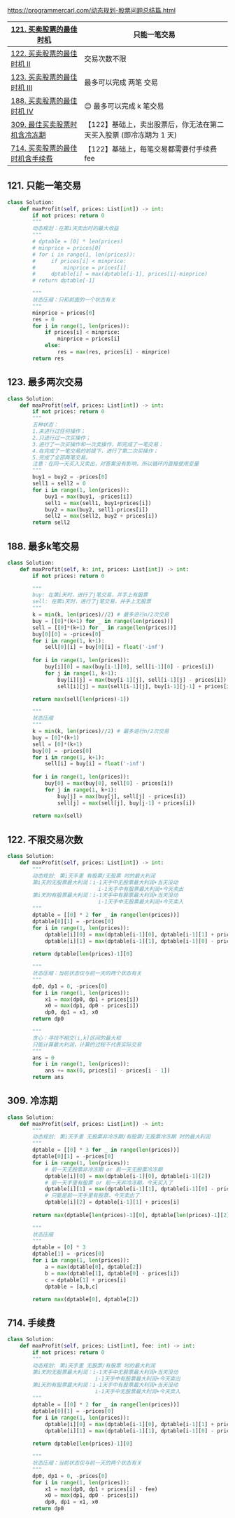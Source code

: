 
<https://programmercarl.com/动态规划-股票问题总结篇.html>

| [121. 买卖股票的最佳时机](https://leetcode-cn.com/problems/best-time-to-buy-and-sell-stock/ "121. 买卖股票的最佳时机")                              | 只能一笔交易                                 |
| --------------------------------------------------------------------------------------------------------------------------------- | -------------------------------------- |
| [122. 买卖股票的最佳时机 II](https://leetcode-cn.com/problems/best-time-to-buy-and-sell-stock-ii/ "122. 买卖股票的最佳时机 II")                     | 交易次数不限                                 |
| [123. 买卖股票的最佳时机 III](https://leetcode-cn.com/problems/best-time-to-buy-and-sell-stock-iii/ "123. 买卖股票的最佳时机 III")                  | 最多可以完成 两笔 交易                           |
| [188. 买卖股票的最佳时机 IV](https://leetcode-cn.com/problems/best-time-to-buy-and-sell-stock-iv/ "188. 买卖股票的最佳时机 IV")                     | 😊 最多可以完成 k 笔交易                        |
| [309. 最佳买卖股票时机含冷冻期](https://leetcode-cn.com/problems/best-time-to-buy-and-sell-stock-with-cooldown/ "309. 最佳买卖股票时机含冷冻期")          | 【122】基础上，卖出股票后，你无法在第二天买入股票 (即冷冻期为 1 天) |
| [714. 买卖股票的最佳时机含手续费](https://leetcode-cn.com/problems/best-time-to-buy-and-sell-stock-with-transaction-fee/ "714. 买卖股票的最佳时机含手续费") | 【122】基础上，每笔交易都需要付手续费fee                |

## 121. 只能一笔交易

```python
class Solution:
    def maxProfit(self, prices: List[int]) -> int:
        if not prices: return 0
        """
        动态规划：在第i天卖出时的最大收益
        """
        # dptable = [0] * len(prices)
        # minprice = prices[0]
        # for i in range(1, len(prices)):
        #     if prices[i] < minprice:
        #         minprice = prices[i]
        #     dptable[i] = max(dptable[i-1], prices[i]-minprice)
        # return dptable[-1]

        """
        状态压缩：只和前面的一个状态有关
        """
        minprice = prices[0]
        res = 0
        for i in range(1, len(prices)):
            if prices[i] < minprice:
                minprice = prices[i]
            else:
                res = max(res, prices[i] - minprice)
        return res
```

## 123. 最多两次交易

```python
class Solution:
    def maxProfit(self, prices: List[int]) -> int:
        if not prices: return 0
        """
        五种状态：
        1.未进行过任何操作；
        2.只进行过一次买操作；
        3.进行了一次买操作和一次卖操作，即完成了一笔交易；
        4.在完成了一笔交易的前提下，进行了第二次买操作；
        5.完成了全部两笔交易。
        注意：在同一天买入又卖出，对答案没有影响，所以循环内直接使用变量
        """
        buy1 = buy2 = -prices[0]
        sell1 = sell2 = 0
        for i in range(1, len(prices)):
            buy1 = max(buy1, -prices[i])
            sell1 = max(sell1, buy1+prices[i])
            buy2 = max(buy2, sell1-prices[i])
            sell2 = max(sell2, buy2 + prices[i])
        return sell2
```

## 188. 最多k笔交易

```python
class Solution:
    def maxProfit(self, k: int, prices: List[int]) -> int:
        if not prices: return 0

        """
        buy: 在第i天时，进行了j笔交易，并手上有股票
        sell: 在第i天时，进行了j笔交易，并手上无股票
        """
        k = min(k, len(prices)//2) # 最多进行n/2次交易
        buy = [[0]*(k+1) for _ in range(len(prices))]
        sell = [[0]*(k+1) for _ in range(len(prices))]
        buy[0][0] = -prices[0]
        for i in range(1, k+1):
            sell[0][i] = buy[0][i] = float('-inf')
        
        for i in range(1, len(prices)):
            buy[i][0] = max(buy[i-1][0], sell[i-1][0] - prices[i])
            for j in range(1, k+1):
                buy[i][j] = max(buy[i-1][j], sell[i-1][j] - prices[i])
                sell[i][j] = max(sell[i-1][j], buy[i-1][j-1] + prices[i])

        return max(sell[len(prices)-1])

        """
        状态压缩
        """
        k = min(k, len(prices)//2) # 最多进行n/2次交易
        buy = [0]*(k+1) 
        sell = [0]*(k+1) 
        buy[0] = -prices[0]
        for i in range(1, k+1):
            sell[i] = buy[i] = float('-inf')
        
        for i in range(1, len(prices)):
            buy[0] = max(buy[0], sell[0] - prices[i])
            for j in range(1, k+1):
                buy[j] = max(buy[j], sell[j] - prices[i])
                sell[j] = max(sell[j], buy[j-1] + prices[i])
        
        return max(sell)
```

## 122. 不限交易次数

```python
class Solution:
    def maxProfit(self, prices: List[int]) -> int:
        """
        动态规划: 第i天手里 有股票/无股票 时的最大利润
        第i天的无股票最大利润：i-1天手中无股票最大利润+当天没动 
                             i-1天手中有股票最大利润+今天卖出
        第i天的有股票最大利润：i-1天手中有股票最大利润+当天没动 
                             i-1天手中无股票最大利润+今天卖入
        """
        dptable = [[0] * 2 for _ in range(len(prices))]
        dptable[0][1] = -prices[0]
        for i in range(1, len(prices)):
            dptable[i][0] = max(dptable[i-1][0], dptable[i-1][1] + prices[i])
            dptable[i][1] = max(dptable[i-1][1], dptable[i-1][0] - prices[i])
        
        return dptable[len(prices)-1][0]

        """
        状态压缩：当前状态仅与前一天的两个状态有关
        """
        dp0, dp1 = 0, -prices[0]
        for i in range(1, len(prices)):
            x1 = max(dp0, dp1 + prices[i])
            x0 = max(dp1, dp0 - prices[i])
            dp0, dp1 = x1, x0
        return dp0

        """
        贪心：寻找不相交(i,k]区间的最大和
        只能计算最大利润，计算的过程不代表实际交易
        """
        ans = 0
        for i in range(1, len(prices)):
            ans += max(0, prices[i] - prices[i - 1])
        return ans
```

## 309. 冷冻期

```python
class Solution:
    def maxProfit(self, prices: List[int]) -> int:
        """
        动态规划: 第i天手里 无股票非冷冻期/有股票/无股票冷冻期 时的最大利润
        """
        dptable = [[0] * 3 for _ in range(len(prices))]
        dptable[0][1] = -prices[0]
        for i in range(1, len(prices)):
            # 前一天无股票非冷冻期 or 前一天无股票冷冻期
            dptable[i][0] = max(dptable[i-1][0], dptable[i-1][2])
            # 前一天手里有股票 or 前一天非冷冻期，今天买入了
            dptable[i][1] = max(dptable[i-1][1], dptable[i-1][0] - prices[i])
            # 只能是前一天手里有股票，今天卖出了
            dptable[i][2] = dptable[i-1][1] + prices[i]
        
        return max(dptable[len(prices)-1][0], dptable[len(prices)-1][2])

        """
        状态压缩
        """
        dptable = [0] * 3
        dptable[1] = -prices[0]
        for i in range(1, len(prices)):
            a = max(dptable[0], dptable[2])
            b = max(dptable[1], dptable[0] - prices[i])
            c = dptable[1] + prices[i]
            dptable = [a,b,c]

        return max(dptable[0], dptable[2])
```

## 714. 手续费

```python
class Solution:
    def maxProfit(self, prices: List[int], fee: int) -> int:
        if not prices: return 0
        """
        动态规划: 第i天手里 无股票/有股票 时的最大利润
        第i天的无股票最大利润：i-1天手中无股票最大利润+当天没动 
                            i-1天手中有股票最大利润+今天卖出
        第i天的有股票最大利润：i-1天手中有股票最大利润+当天没动 
                            i-1天手中无股票最大利润+今天卖入
        """
        dptable = [[0] * 2 for _ in range(len(prices))]
        dptable[0][1] = -prices[0]
        for i in range(1, len(prices)):
            dptable[i][0] = max(dptable[i-1][0], dptable[i-1][1] + prices[i] - fee)
            dptable[i][1] = max(dptable[i-1][1], dptable[i-1][0] - prices[i])
        
        return dptable[len(prices)-1][0]

        """
        状态压缩：当前状态仅与前一天的两个状态有关
        """
        dp0, dp1 = 0, -prices[0]
        for i in range(1, len(prices)):
            x1 = max(dp0, dp1 + prices[i] - fee)
            x0 = max(dp1, dp0 - prices[i])
            dp0, dp1 = x1, x0
        return dp0
```
